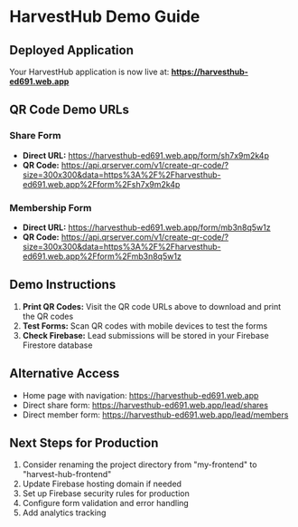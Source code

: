 # HarvestHub Demo Guide

## Deployed Application
Your HarvestHub application is now live at: **https://harvesthub-ed691.web.app**

## QR Code Demo URLs

### Share Form
- **Direct URL:** https://harvesthub-ed691.web.app/form/sh7x9m2k4p
- **QR Code:** https://api.qrserver.com/v1/create-qr-code/?size=300x300&data=https%3A%2F%2Fharvesthub-ed691.web.app%2Fform%2Fsh7x9m2k4p

### Membership Form  
- **Direct URL:** https://harvesthub-ed691.web.app/form/mb3n8q5w1z
- **QR Code:** https://api.qrserver.com/v1/create-qr-code/?size=300x300&data=https%3A%2F%2Fharvesthub-ed691.web.app%2Fform%2Fmb3n8q5w1z

## Demo Instructions

1. **Print QR Codes:** Visit the QR code URLs above to download and print the QR codes
2. **Test Forms:** Scan QR codes with mobile devices to test the forms
3. **Check Firebase:** Lead submissions will be stored in your Firebase Firestore database

## Alternative Access
- Home page with navigation: https://harvesthub-ed691.web.app
- Direct share form: https://harvesthub-ed691.web.app/lead/shares
- Direct member form: https://harvesthub-ed691.web.app/lead/members

## Next Steps for Production
1. Consider renaming the project directory from "my-frontend" to "harvest-hub-frontend"
2. Update Firebase hosting domain if needed
3. Set up Firebase security rules for production
4. Configure form validation and error handling
5. Add analytics tracking